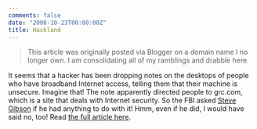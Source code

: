 ```yaml
---
comments: false
date: "2000-10-23T00:00:00Z"
title: Hackland
---
```


> This article was originally posted via Blogger on a domain name I no longer own.  I am consolidating all of my ramblings and drabble here.

It seems that a hacker has been dropping notes on the desktops of people who have broadband Internet access, telling them that their machine is unsecure. Imagine that! The note apparently directed people to grc.com, which is a site that deals with Internet security. So the FBI asked [Steve Gibson][1] if he had anything to do with it! Hmm, even if he did, I would have said no, too! Read [the full article here][2].

[1]: http://grc.com
[2]: http://www.wired.com/news/technology/0,1282,39235,00.html